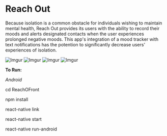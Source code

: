 
# Reach Out

Because isolation is a common obstacle for individuals wishing to maintain mental health, Reach Out provides its users with the ability to record their moods and alerts designated contacts when the user experiences prolonged negative moods. This app's integration of a mood tracker with text notifications has the potention to significantly decrease users' experiences of isolation.

![Imgur](https://i.imgur.com/yj2FG6l.jpg?1)
![Imgur](https://i.imgur.com/lB6OJGK.jpg)
![Imgur](https://i.imgur.com/0melAvN.jpg)
![Imgur](https://i.imgur.com/LPqd8QV.jpg)

**To Run:**

_Android_

cd ReachOFront

npm install

react-native link

react-native start

react-native run-android

